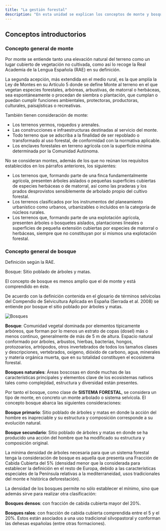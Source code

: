 ```yaml
---
title: "La gestión forestal"
description: "En esta unidad se explican los conceptos de monte y bosque, se precisa la legislación forestal y se indica la situación y los instrumentos para la gestión de los espacios forestales."
---
```


## Conceptos introductorios

### Concepto general de monte

Por monte se entiende tanto una elevación natural del terreno como un lugar cubierto de vegetación no cultivada, como así lo recoge la Real Academia de la Lengua Española (RAE) en su definición.

La segunda acepción, más extendida en el medio rural, es la que amplía la Ley de Montes en su Artículo 5 donde se define Monte al terreno en el que vegetan especies forestales, arbóreas, arbustivas, de matorral o herbáceas, sea espontáneamente o procedan de siembra o plantación, que cumplan o puedan cumplir funciones ambientales, protectoras, productoras, culturales, paisajísticas o recreativas.

También tienen consideración de monte:

- Los terrenos yermos, roquedos y arenales.
- Las construcciones e infraestructuras destinadas al servicio del monte.
- Todo terreno que se adscriba a la finalidad de ser repoblado o transformado al uso forestal, de conformidad con la normativa aplicable.
- Los enclaves forestales en terreno agrícola con la superficie mínima determinada por la Comunidad Autónoma.

No se consideran montes, además de los que no reúnan los requisitos establecidos en los párrafos anteriores, los siguientes:

- Los terrenos que, formando parte de una finca fundamentalmente agrícola, presenten árboles aislados o pequeñas superficies cubiertas de especies herbáceas o de matorral, así como las praderas y los prados desprovistos sensiblemente de arbolado propio del cultivo forestal.
- Los terrenos clasificados por los instrumentos del planeamiento urbanístico como urbanos, urbanizables o incluidos en la categoría de núcleos rurales.
- Los terrenos que, formando parte de una explotación agrícola, presenten árboles o bosquetes aislados, plantaciones lineales o superficies de pequeña extensión cubiertas por especies de matorral o herbáceas, siempre que no constituyan por sí mismos una explotación forestal.

### Concepto general de bosque

Definición según la RAE.

Bosque: Sitio poblado de árboles y matas.

El concepto de bosque es menos amplio que el de monte y está comprendido en éste.

De acuerdo con la definición contenida en el glosario de términos selvícolas del Compendio de Selvicultura Aplicada en España (Serrada et al. 2008) se entiende por bosque el sitio poblado por árboles y matas.

![Bosques](../../../assets/1_1.jpg)

**Bosque**: Comunidad vegetal dominada por elementos típicamente arbóreos, que forman por lo menos un estrato de copas (dosel) más o menos continuo, generalmente de más de 5 m de altura. Espacio natural conformado por árboles, arbustos, hierbas, bacterias, hongos, protozoarios, artrópodos, otros invertebrados de todos los tamaños clases y descripciones, vertebrados, oxigeno, dióxido de carbono, agua, minerales y materia orgánica muerta, que en su totalidad constituyen el ecosistema forestal.

**Bosques naturales**: Áreas boscosas en donde muchas de las características principales y elementos clave de los ecosistemas nativos tales como complejidad, estructura y diversidad están presentes.

Por tanto el bosque, como clase de **SISTEMA FORESTAL**, se considera un tipo de monte, en concreto un monte arbolado o sistema selvícola. El concepto bosque abarca las siguientes consideraciones:

**Bosque primario**: Sitio poblado de árboles y matas en donde la acción del hombre es inapreciable y su estructura y composición corresponde a su evolución natural.

**Bosque secundario**: Sitio poblado de árboles y matas en donde se ha producido una acción del hombre que ha modificado su estructura y composición original.

La mínima densidad de árboles necesaria para que un sistema forestal tenga la consideración de bosque es aquella que presenta una Fracción de Cabida Cubierta del 5% (densidad menor que la considerada para establecer la definición en el resto de Europa, debido a las características especiales de la Península relativas a la mediterraneidad, usos tradicionales del monte e histórica deforestación).

La densidad de los bosques permite no sólo establecer el mínimo, sino que además sirve para realizar otra clasificación:

**Bosques densos**: con fracción de cabida cubierta mayor del 20%.

**Bosques ralos**: con fracción de cabida cubierta comprendida entre el 5 y el 20%. Estos están asociados a una uso tradicional silvopastoral y conforman las dehesas españolas (entre otras formaciones).

